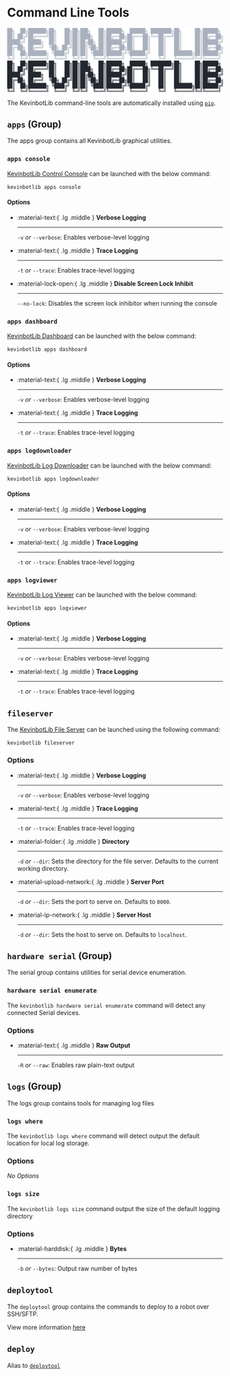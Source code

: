 # Command Line Tools

![Banner Logo](../media/cli-banner-dark.svg#only-dark)
![Banner Logo](../media/cli-banner-light.svg#only-light)

The KevinbotLib command-line tools are automatically installed using [`pip`](../installation.md#install-with-pip).

## `apps` (Group)

The apps group contains all KevinbotLib graphical utilities.

### `apps console`

[KevinbotLib Control Console](../apps/console/index.md) can be launched with the below command:

```console
kevinbotlib apps console
```

#### Options

<div class="grid cards" markdown>

- :material-text:{ .lg .middle } __Verbose Logging__

    ---

    `-v` *or* `--verbose`: Enables verbose-level logging


- :material-text:{ .lg .middle } __Trace Logging__

    ---

    `-t` *or* `--trace`: Enables trace-level logging

- :material-lock-open:{ .lg .middle } __Disable Screen Lock Inhibit__

    ---

    `--no-lock`: Disables the screen lock inhibitor when running the console

</div>

### `apps dashboard`

[KevinbotLib Dashboard](../apps/dashboard/index.md) can be launched with the below command:

```console
kevinbotlib apps dashboard
```

#### Options

<div class="grid cards" markdown>

- :material-text:{ .lg .middle } __Verbose Logging__

    ---

    `-v` *or* `--verbose`: Enables verbose-level logging


- :material-text:{ .lg .middle } __Trace Logging__

    ---

    `-t` *or* `--trace`: Enables trace-level logging

</div>

### `apps logdownloader`

[KevinbotLib Log Downloader](../apps/logdownloader/index.md) can be launched with the below command:

```console
kevinbotlib apps logdownloader
```

#### Options

<div class="grid cards" markdown>

- :material-text:{ .lg .middle } __Verbose Logging__

    ---

    `-v` *or* `--verbose`: Enables verbose-level logging


- :material-text:{ .lg .middle } __Trace Logging__

    ---

    `-t` *or* `--trace`: Enables trace-level logging

</div>

### `apps logviewer`

[KevinbotLib Log Viewer](../apps/logviewer/index.md) can be launched with the below command:

```console
kevinbotlib apps logviewer
```

#### Options

<div class="grid cards" markdown>

- :material-text:{ .lg .middle } __Verbose Logging__

    ---

    `-v` *or* `--verbose`: Enables verbose-level logging


- :material-text:{ .lg .middle } __Trace Logging__

    ---

    `-t` *or* `--trace`: Enables trace-level logging

</div>

## `fileserver`

The [KevinbotLib File Server](../fileserver.md) can be launched using the following command:

```console
kevinbotlib fileserver
```

### Options

<div class="grid cards" markdown>

- :material-text:{ .lg .middle } __Verbose Logging__

    ---

    `-v` *or* `--verbose`: Enables verbose-level logging


- :material-text:{ .lg .middle } __Trace Logging__

    ---

    `-t` *or* `--trace`: Enables trace-level logging

- :material-folder:{ .lg .middle } __Directory__

    ---

    `-d` *or* `--dir`: Sets the directory for the file server. Defaults to the current working directory.

- :material-upload-network:{ .lg .middle } __Server Port__

    ---

    `-d` *or* `--dir`: Sets the port to serve on. Defaults to `8000`.

- :material-ip-network:{ .lg .middle } __Server Host__

    ---

    `-d` *or* `--dir`: Sets the host to serve on. Defaults to `localhost`.

</div>

## `hardware serial` (Group)

The serial group contains utilities for serial device enumeration.

### `hardware serial enumerate`

The `kevinbotlib hardware serial enumerate` command will detect any connected Serial devices.

### Options

<div class="grid cards" markdown>

- :material-text:{ .lg .middle } __Raw Output__

    ---

    `-R` *or* `--raw`: Enables raw plain-text output
</div>

## `logs` (Group)

The logs group contains tools for managing log files

### `logs where`

The `kevinbotlib logs where` command will detect output the default location for local log storage.

### Options

*No Options*

### `logs size`

The `kevinbotlib logs size` command output the size of the default logging directory

### Options

<div class="grid cards" markdown>

- :material-harddisk:{ .lg .middle } __Bytes__

    ---

    `-b` *or* `--bytes`: Output raw number of bytes
</div>

## `deploytool`

The `deploytool` group contains the commands to deploy to a robot over SSH/SFTP.

View more information [here](../deploytool/index.md)

## `deploy`

Alias to [`deploytool`](#deploytool)